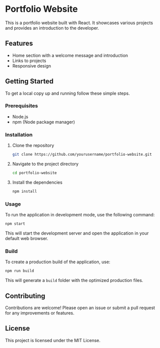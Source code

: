# Portfolio Website

This is a portfolio website built with React. It showcases various projects and provides an introduction to the developer.

## Features

- Home section with a welcome message and introduction
- Links to projects
- Responsive design

## Getting Started

To get a local copy up and running follow these simple steps.

### Prerequisites

- Node.js
- npm (Node package manager)

### Installation

1. Clone the repository
   ```bash
   git clone https://github.com/yourusername/portfolio-website.git
   ```
2. Navigate to the project directory
   ```bash
   cd portfolio-website
   ```
3. Install the dependencies
   ```bash
   npm install
   ```

### Usage

To run the application in development mode, use the following command:

```bash
npm start
```

This will start the development server and open the application in your default web browser.

### Build

To create a production build of the application, use:

```bash
npm run build
```

This will generate a `build` folder with the optimized production files.

## Contributing

Contributions are welcome! Please open an issue or submit a pull request for any improvements or features.

## License

This project is licensed under the MIT License.